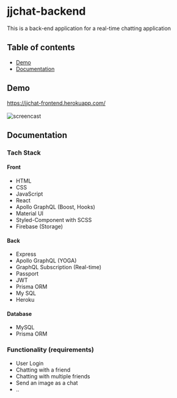 # jjchat-backend

This is a back-end application for a real-time chatting application

## Table of contents
- [Demo](#demo)
- [Documentation](#documentation)

## Demo
<https://jjchat-frontend.herokuapp.com/><br><br>
![screencast](demo.gif)

## Documentation

### Tach Stack
#### Front
- HTML
- CSS
- JavaScript
- React
- Apollo GraphQL (Boost, Hooks)
- Material UI
- Styled-Component with SCSS
- Firebase (Storage)

#### Back
- Express
- Apollo GraphQL (YOGA)
- GraphQL Subscription (Real-time)
- Passport
- JWT
- Prisma ORM
- My SQL
- Heroku

#### Database
- MySQL
- Prisma ORM

### Functionality (requirements)
* User Login
* Chatting with a friend
* Chatting with multiple friends
* Send an image as a chat
* ..
